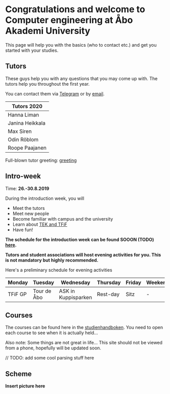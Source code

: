 # Congratulations and welcome to Computer engineering at Åbo Akademi University

This page will help you with the basics (who to contact etc.) and get you started with your studies.

## Tutors

These guys help you with any questions that you may come up with. The tutors help you throughout the first year.

You can contact them via [Telegram](COMMUNICATION.md#telegram) or by [email](COMMUNICATION.md#email).

| Tutors 2020               |
| ------------------------- |
| Hanna Liman               |
| Janina Heikkala           |
| Max Siren                 |
| Odin Röblom               |
| Roope Paajanen            |

Full-blown tutor greeting: [greeting](http://datateknologerna.org/greeting)

## Intro-week

Time: **26.-30.8.2019**

During the introduction week, you will

* Meet the tutors
* Meet new people
* Become familiar with campus and the university
* Learn about [TEK and TFiF](TEKTFIF.md)
* Have fun!

**The schedule for the introduction week can be found SOOON (TODO) [here](https://www.abo.fi/studera-hos-oss/du-som-redan-studerar/studieinformation/studieorientering/).**

**Tutors and student associations will host evening activities for you. This is not mandatory but highly recommended.**

Here's a preliminary schedule for evening activities

| Monday   | Tuesday     | Wednesday         | Thursday   | Friday   | Weekend     |
| ---------|--------------|-------------------|------------|----------|-------------|
| TFiF GP  | Tour de Åbo  |ASK in Kuppisparken| Rest-day   | Sitz     | -           |

## Courses

The courses can be found here in the [studienhandboken](http://studiehandboken.abo.fi/sv/degree-programme/5071). You need to open each course to see when it is actually held...

Also note: Some things are not great in life... This site should not be viewed from a phone, hopefully will be updated soon.

// TODO: add some cool parsing stuff here

## Scheme

**Insert picture here**

